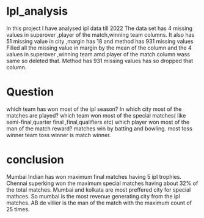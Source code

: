# Ipl_analysis
In this project I have analysed ipl data till 2022 
The data set has 4 missing values in superover ,player of the  match,winning team columns.
It also has 51 missing value in city ,margin has 18 and method has 931 missing values
Filled all the missing value in margin by the mean of the column and the 4 values in superover ,winning team amd player of the match column wass same so deleted that.
Method has 931 missing values has so dropped that column.


# Question 
which team has won most of the ipl season?
In which city most of the matches are played?
which team won most of the special matches( like  semi-final,quarter final ,final,qualifiers etc)
which player won most of the man of the match reward?
matches win by batting and bowling.
most toss winner team
toss winner is match winner.
# conclusion
Mumbai Indian has won maximum final matches having 5 ipl trophies.
Chennai superking won the maximum special matches having about 32% of the total matches.
Mumbai and kolkata  are  most preffered city for special mathces.
So mumbai is the most revenue generating city from the ipl matches.
AB de villier is the man of the match with the maximum count of 25 times.

